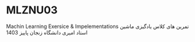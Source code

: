 # MLZNU03
Machin Learning Exersice &amp; Impelementations
تمرین های کلاس یادگیزی ماشین
استاد امیری
دانشگاه زنجان
پاییز 1403

